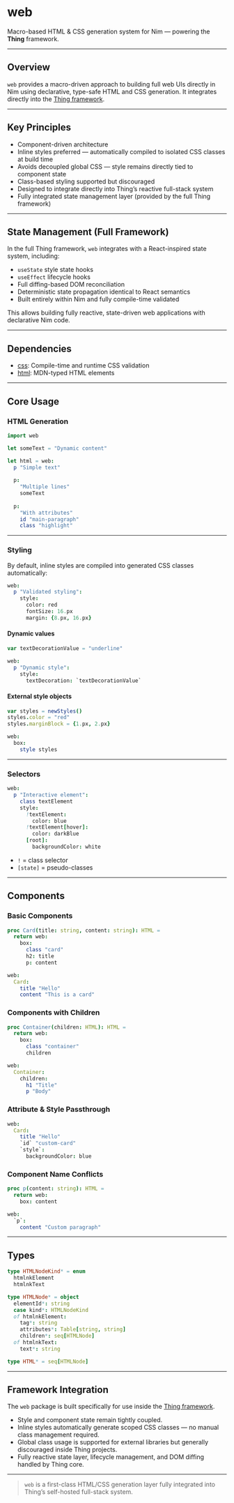 # web

Macro-based HTML & CSS generation system for Nim — powering the **Thing** framework.

---

## Overview

`web` provides a macro-driven approach to building full web UIs directly in Nim using declarative, type-safe HTML and CSS generation. It integrates directly into the [Thing framework](https://github.com/thing-king/thing).

---

## Key Principles

* Component-driven architecture
* Inline styles preferred — automatically compiled to isolated CSS classes at build time
* Avoids decoupled global CSS — style remains directly tied to component state
* Class-based styling supported but discouraged
* Designed to integrate directly into Thing’s reactive full-stack system
* Fully integrated state management layer (provided by the full Thing framework)

---

## State Management (Full Framework)

In the full Thing framework, `web` integrates with a React-inspired state system, including:

* `useState` style state hooks
* `useEffect` lifecycle hooks
* Full diffing-based DOM reconciliation
* Deterministic state propagation identical to React semantics
* Built entirely within Nim and fully compile-time validated

This allows building fully reactive, state-driven web applications with declarative Nim code.

---

## Dependencies

* [css](https://github.com/thing-king/css): Compile-time and runtime CSS validation
* [html](https://github.com/thing-king/html): MDN-typed HTML elements

---

## Core Usage

### HTML Generation

```nim
import web

let someText = "Dynamic content"

let html = web:
  p "Simple text"
  
  p:
    "Multiple lines"
    someText
    
  p:
    "With attributes"
    id "main-paragraph"
    class "highlight"
```

---

### Styling

By default, inline styles are compiled into generated CSS classes automatically:

```nim
web:
  p "Validated styling":
    style:
      color: red
      fontSize: 16.px
      margin: {8.px, 16.px}
```

#### Dynamic values

```nim
var textDecorationValue = "underline"

web:
  p "Dynamic style":
    style:
      textDecoration: `textDecorationValue`
```

#### External style objects

```nim
var styles = newStyles()
styles.color = "red"
styles.marginBlock = {1.px, 2.px}

web:
  box:
    style styles
```

---

### Selectors

```nim
web:
  p "Interactive element":
    class textElement
    style:
      !textElement:
        color: blue
      !textElement[hover]:
        color: darkBlue
      [root]:
        backgroundColor: white
```

* `!` = class selector
* `[state]` = pseudo-classes

---

## Components

### Basic Components

```nim
proc Card(title: string, content: string): HTML =
  return web:
    box:
      class "card"
      h2: title
      p: content

web:
  Card:
    title "Hello"
    content "This is a card"
```

### Components with Children

```nim
proc Container(children: HTML): HTML =
  return web:
    box:
      class "container"
      children

web:
  Container:
    children:
      h1 "Title"
      p "Body"
```

### Attribute & Style Passthrough

```nim
web:
  Card:
    title "Hello"
    `id` "custom-card"
    `style`:
      backgroundColor: blue
```

### Component Name Conflicts

```nim
proc p(content: string): HTML =
  return web:
    box: content

web:
  `p`:
    content "Custom paragraph"
```

---

## Types

```nim
type HTMLNodeKind* = enum
  htmlnkElement
  htmlnkText

type HTMLNode* = object
  elementId*: string
  case kind*: HTMLNodeKind
  of htmlnkElement:
    tag*: string
    attributes*: Table[string, string]
    children*: seq[HTMLNode]
  of htmlnkText:
    text*: string

type HTML* = seq[HTMLNode]
```

---

## Framework Integration

The `web` package is built specifically for use inside the [Thing framework](https://github.com/thing-king/thing).

* Style and component state remain tightly coupled.
* Inline styles automatically generate scoped CSS classes — no manual class management required.
* Global class usage is supported for external libraries but generally discouraged inside Thing projects.
* Fully reactive state layer, lifecycle management, and DOM diffing handled by Thing core.

---

> `web` is a first-class HTML/CSS generation layer fully integrated into Thing’s self-hosted full-stack system.
